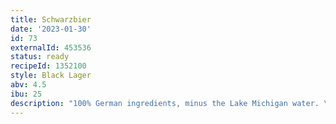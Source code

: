 ```yaml
---
title: Schwarzbier
date: '2023-01-30'
id: 73
externalId: 453536
status: ready
recipeId: 1352100
style: Black Lager
abv: 4.5
ibu: 25
description: "100% German ingredients, minus the Lake Michigan water. \U0001F609 When I turned 21, this was the first beer style I truly savored. It's deceptively quaffable, with just a hint of dark roasted malt goodness."
---
```

